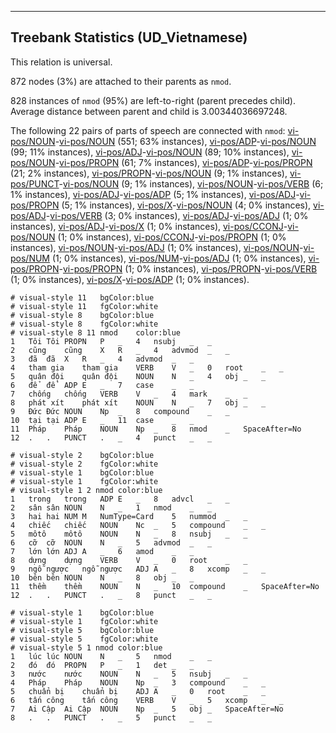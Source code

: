 

--------------------------------------------------------------------------------

## Treebank Statistics (UD_Vietnamese)

This relation is universal.

872 nodes (3%) are attached to their parents as `nmod`.

828 instances of `nmod` (95%) are left-to-right (parent precedes child).
Average distance between parent and child is 3.00344036697248.

The following 22 pairs of parts of speech are connected with `nmod`: [vi-pos/NOUN]()-[vi-pos/NOUN]() (551; 63% instances), [vi-pos/ADP]()-[vi-pos/NOUN]() (99; 11% instances), [vi-pos/ADJ]()-[vi-pos/NOUN]() (89; 10% instances), [vi-pos/NOUN]()-[vi-pos/PROPN]() (61; 7% instances), [vi-pos/ADP]()-[vi-pos/PROPN]() (21; 2% instances), [vi-pos/PROPN]()-[vi-pos/NOUN]() (9; 1% instances), [vi-pos/PUNCT]()-[vi-pos/NOUN]() (9; 1% instances), [vi-pos/NOUN]()-[vi-pos/VERB]() (6; 1% instances), [vi-pos/ADJ]()-[vi-pos/ADP]() (5; 1% instances), [vi-pos/ADJ]()-[vi-pos/PROPN]() (5; 1% instances), [vi-pos/X]()-[vi-pos/NOUN]() (4; 0% instances), [vi-pos/ADJ]()-[vi-pos/VERB]() (3; 0% instances), [vi-pos/ADJ]()-[vi-pos/ADJ]() (1; 0% instances), [vi-pos/ADJ]()-[vi-pos/X]() (1; 0% instances), [vi-pos/CCONJ]()-[vi-pos/NOUN]() (1; 0% instances), [vi-pos/CCONJ]()-[vi-pos/PROPN]() (1; 0% instances), [vi-pos/NOUN]()-[vi-pos/ADJ]() (1; 0% instances), [vi-pos/NOUN]()-[vi-pos/NUM]() (1; 0% instances), [vi-pos/NUM]()-[vi-pos/ADJ]() (1; 0% instances), [vi-pos/PROPN]()-[vi-pos/PROPN]() (1; 0% instances), [vi-pos/PROPN]()-[vi-pos/VERB]() (1; 0% instances), [vi-pos/X]()-[vi-pos/ADP]() (1; 0% instances).


~~~ conllu
# visual-style 11	bgColor:blue
# visual-style 11	fgColor:white
# visual-style 8	bgColor:blue
# visual-style 8	fgColor:white
# visual-style 8 11 nmod	color:blue
1	Tôi	Tôi	PROPN	P	_	4	nsubj	_	_
2	cũng	cũng	X	R	_	4	advmod	_	_
3	đã	đã	X	R	_	4	advmod	_	_
4	tham gia	tham gia	VERB	V	_	0	root	_	_
5	quân đội	quân đội	NOUN	N	_	4	obj	_	_
6	để	để	ADP	E	_	7	case	_	_
7	chống	chống	VERB	V	_	4	mark	_	_
8	phát xít	phát xít	NOUN	N	_	7	obj	_	_
9	Đức	Đức	NOUN	Np	_	8	compound	_	_
10	tại	tại	ADP	E	_	11	case	_	_
11	Pháp	Pháp	NOUN	Np	_	8	nmod	_	SpaceAfter=No
12	.	.	PUNCT	.	_	4	punct	_	_

~~~


~~~ conllu
# visual-style 2	bgColor:blue
# visual-style 2	fgColor:white
# visual-style 1	bgColor:blue
# visual-style 1	fgColor:white
# visual-style 1 2 nmod	color:blue
1	trong	trong	ADP	E	_	8	advcl	_	_
2	sân	sân	NOUN	N	_	1	nmod	_	_
3	hai	hai	NUM	M	NumType=Card	5	nummod	_	_
4	chiếc	chiếc	NOUN	Nc	_	5	compound	_	_
5	môtô	môtô	NOUN	N	_	8	nsubj	_	_
6	cỡ	cỡ	NOUN	N	_	5	advmod	_	_
7	lớn	lớn	ADJ	A	_	6	amod	_	_
8	dựng	dựng	VERB	V	_	0	root	_	_
9	ngỗ ngược	ngỗ ngược	ADJ	A	_	8	xcomp	_	_
10	bên	bên	NOUN	N	_	8	obj	_	_
11	thềm	thềm	NOUN	N	_	10	compound	_	SpaceAfter=No
12	.	.	PUNCT	.	_	8	punct	_	_

~~~


~~~ conllu
# visual-style 1	bgColor:blue
# visual-style 1	fgColor:white
# visual-style 5	bgColor:blue
# visual-style 5	fgColor:white
# visual-style 5 1 nmod	color:blue
1	lúc	lúc	NOUN	N	_	5	nmod	_	_
2	đó	đó	PROPN	P	_	1	det	_	_
3	nước	nước	NOUN	N	_	5	nsubj	_	_
4	Pháp	Pháp	NOUN	Np	_	3	compound	_	_
5	chuẩn bị	chuẩn bị	ADJ	A	_	0	root	_	_
6	tấn công	tấn công	VERB	V	_	5	xcomp	_	_
7	Ai Cập	Ai Cập	NOUN	Np	_	5	obj	_	SpaceAfter=No
8	.	.	PUNCT	.	_	5	punct	_	_

~~~


